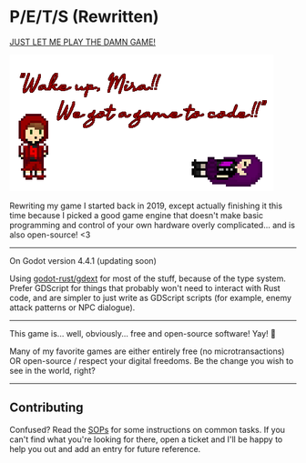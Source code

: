 # P/E/T/S (Rewritten)

[JUST LET ME PLAY THE DAMN GAME!](/just-start-the-damn-game.md)

![Readme Header. Leo says "Wake up, Mira!! We got a game to code!!](docs/readme-header.png)

Rewriting my game I started back in 2019, except actually finishing it this time
because I picked a good game engine that doesn't make basic programming and
control of your own hardware overly complicated... and is also open-source! <3

---

On Godot version 4.4.1 (updating soon)

Using [godot-rust/gdext](https://github.com/godot-rust/gdextension) for most of
the stuff, because of the type system. Prefer GDScript for things that probably
won't need to interact with Rust code, and are simpler to just write as GDScript
scripts (for example, enemy attack patterns or NPC dialogue).

---

This game is... well, obviously... free and open-source software! Yay! 🎉

Many of my favorite games are either entirely free (no microtransactions) OR
open-source / respect your digital freedoms. Be the change you wish to see in
the world, right?

---

## Contributing

Confused? Read the [SOPs](pets-lib/sop/index.md) for some instructions on common tasks.
If you can't find what you're looking for there, open a ticket and I'll be happy
to help you out and add an entry for future reference.
